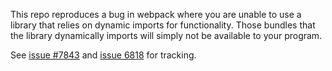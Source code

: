 This repo reproduces a bug in webpack where you are unable to use a library that relies on dynamic imports for functionality. Those bundles that the library dynamically imports will simply not be available to your program.

See [issue #7843](https://github.com/webpack/webpack/issues/7843) and [issue 6818](https://github.com/webpack/webpack/issues/6818) for tracking.